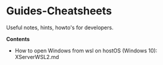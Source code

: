 # Guides-Cheatsheets
Useful notes, hints, howto's for developers.

**Contents**
* How to open Windows from wsl on hostOS (Windows 10): XServerWSL2.md
